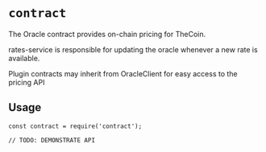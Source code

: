 # `contract`

The Oracle contract provides on-chain pricing for TheCoin.

rates-service is responsible for updating the oracle whenever a new rate is available.

Plugin contracts may inherit from OracleClient for easy access to the pricing API

## Usage

```
const contract = require('contract');

// TODO: DEMONSTRATE API
```
